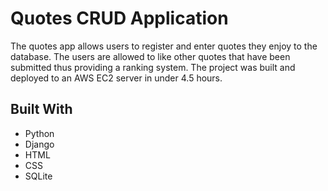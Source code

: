 # Quotes CRUD Application

The quotes app allows users to register and enter quotes they enjoy to the database. The users are allowed to like other quotes that have been submitted thus providing a ranking system. The project was built and deployed to an AWS EC2 server in under 4.5 hours. 

## Built With

* Python
* Django
* HTML
* CSS
* SQLite 
